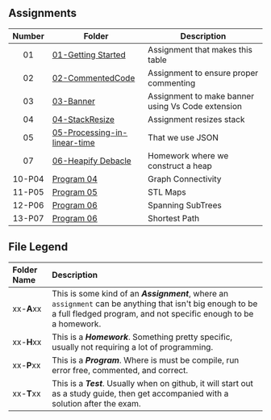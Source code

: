 ## Assignments

| Number | Folder | Description |
| :----: | ------ | ----------- |
| 01     |[01-Getting Started](Assignments/)|Assignment that makes this table|
| 02     |[02-CommentedCode](https://github.com/JoachimIsaac/3013-ALG-Isaac/tree/master/3013-ALG-Isaac/Assignments/02-CommentedCode)|Assignment to ensure proper commenting|
| 03     |[03-Banner](https://github.com/JoachimIsaac/3013-ALG-Isaac/tree/master/3013-ALG-Isaac/Assignments/03-BannerPage)|Assignment to make banner using Vs Code extension|
| 04     |[04-StackResize](https://github.com/JoachimIsaac/3013-ALG-Isaac/tree/master/3013-ALG-Isaac/Assignments/04-StackResize)|Assignment resizes stack|
| 05     |[05-Processing-in-linear-time](https://github.com/JoachimIsaac/3013-ALG-Isaac/tree/master/3013-ALG-Isaac/Assignments/05-Processing-in-Linear-Time)|That we use JSON|
| 07     |[06-Heapify Debacle](https://github.com/JoachimIsaac/3013-ALG-Isaac/tree/master/3013-ALG-Isaac/Assignments/07-H02-MinHeapConstruction)|Homework where we construct a heap|
| 10-P04 |[Program 04](https://github.com/JoachimIsaac/3013-ALG-Isaac/blob/master/3013-ALG-Isaac/Assignments/459/main.cpp)|Graph Connectivity|
| 11-P05 |[Program 05](https://github.com/JoachimIsaac/3013-ALG-Isaac/tree/master/3013-ALG-Isaac/Assignments/484)|STL Maps|
| 12-P06 |[Program 06](https://github.com/JoachimIsaac/3013-ALG-Isaac/tree/master/3013-ALG-Isaac/Assignments/11597)|Spanning SubTrees|
| 13-P07 |[Program 06](https://github.com/JoachimIsaac/3013-ALG-Isaac/tree/master/3013-ALG-Isaac/Assignments/1112)|Shortest Path|


<!-- 
| 14-P08 |[Program 06](https://github.com/JoachimIsaac/3013-ALG-Isaac/tree/master/3013-ALG-Isaac/Assignments/11597)|Spanning SubTrees| -->


## File Legend

| Folder Name | Description |
|:-----------|:-------------|
|xx-**A**xx | This is some kind of an ***Assignment***, where an `assignment` can be anything that isn't big enough to be a full fledged program, and not specific enough to be a homework. |
|xx-**H**xx | This is a ***Homework***. Something pretty specific, usually not requiring a lot of programming. |
|xx-**P**xx | This is a ***Program***. Where is must be compile, run error free, commented, and correct. |
|xx-**T**xx | This is a ***Test***. Usually when on github, it will start out as a study guide, then get accompanied with a solution after the exam. |
